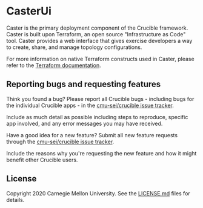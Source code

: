 # CasterUi

Caster is the primary deployment component of the Crucible framework. Caster is built upon Terraform, an open source "Infrastructure as Code" tool. Caster provides a web interface that gives exercise developers a way to create, share, and manage topology configurations.

For more information on native Terraform constructs used in Caster, please refer to the [Terraform documentation](https://www.terraform.io/docs/index.html).

## Reporting bugs and requesting features

Think you found a bug? Please report all Crucible bugs - including bugs for the individual Crucible apps - in the [cmu-sei/crucible issue tracker](https://github.com/cmu-sei/crucible/issues). 

Include as much detail as possible including steps to reproduce, specific app involved, and any error messages you may have received.

Have a good idea for a new feature? Submit all new feature requests through the [cmu-sei/crucible issue tracker](https://github.com/cmu-sei/crucible/issues). 

Include the reasons why you're requesting the new feature and how it might benefit other Crucible users.

## License

Copyright 2020 Carnegie Mellon University. See the [LICENSE.md](./LICENSE.md) files for details.
